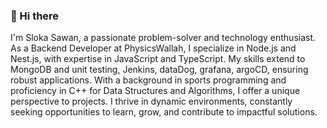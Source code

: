 ### 👋 Hi there 
I'm Sloka Sawan, a passionate problem-solver and technology enthusiast. As a Backend Developer at PhysicsWallah, I specialize in Node.js and Nest.js, with expertise in JavaScript and TypeScript. My skills extend to MongoDB and unit testing, Jenkins, dataDog, grafana, argoCD, ensuring robust applications. With a background in sports programming and proficiency in C++ for Data Structures and Algorithms, I offer a unique perspective to projects. I thrive in dynamic environments, constantly seeking opportunities to learn, grow, and contribute to impactful solutions.
